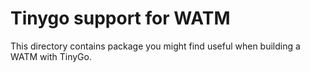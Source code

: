 # Tinygo support for WATM

This directory contains package you might find useful when building a WATM with TinyGo.